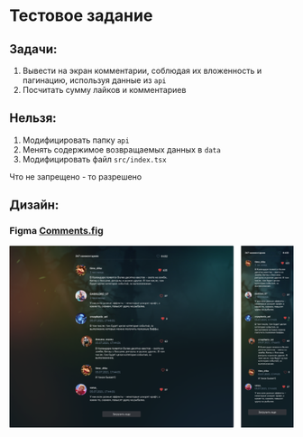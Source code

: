 # Тестовое задание

## Задачи:

1) Вывести на экран комментарии, соблюдая их вложенность и пагинацию, используя данные из `api`
2) Посчитать сумму лайков и комментариев

## Нельзя:

1) Модифицировать папку `api`
2) Менять содержимое возвращаемых данных в `data`
3) Модифицировать файл `src/index.tsx`

Что не запрещено - то разрешено

## Дизайн:

### Figma [Comments.fig](Comments.fig)

![preview.png](preview.png)
